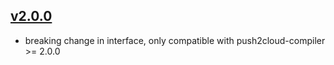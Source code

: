 ## [v2.0.0](https://github.com/push2cloud/compiler-git/compare/v1.0.0...v2.0.0)
- breaking change in interface, only compatible with push2cloud-compiler >= 2.0.0
